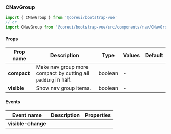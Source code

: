 ### CNavGroup

```jsx
import { CNavGroup } from '@coreui/bootstrap-vue'
// or
import CNavGroup from '@coreui/bootstrap-vue/src/components/nav/CNavGroup'
```

#### Props

| Prop name   | Description                                                   | Type    | Values | Default |
| ----------- | ------------------------------------------------------------- | ------- | ------ | ------- |
| **compact** | Make nav group more compact by cutting all `padding` in half. | boolean | -      |         |
| **visible** | Show nav group items.                                         | boolean | -      |         |

#### Events

| Event name         | Description | Properties |
| ------------------ | ----------- | ---------- |
| **visible-change** |             |

